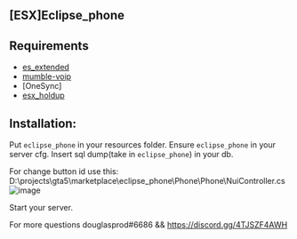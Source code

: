 ## [ESX]Eclipse_phone

## Requirements
- [es_extended](https://github.com/esx-framework/es_extended/tree/v1-final)
- [mumble-voip](https://github.com/FrazzIe/mumble-voip-fivem)
- [OneSync]
- [esx_holdup](https://github.com/esx-framework/esx_holdup)

## Installation:
Put `eclipse_phone` in your resources folder.
Ensure `eclipse_phone` in your server cfg.
Insert sql dump(take in `eclipse_phone`) in your db.



For change button id use this: 
D:\projects\gta5\marketplace\eclipse_phone\Phone\Phone\NuiController.cs
![image](https://user-images.githubusercontent.com/36680471/118033010-f9960680-b370-11eb-94f4-f6fc78697935.png)


Start your server.

For more questions douglasprod#6686 && https://discord.gg/4TJSZF4AWH






